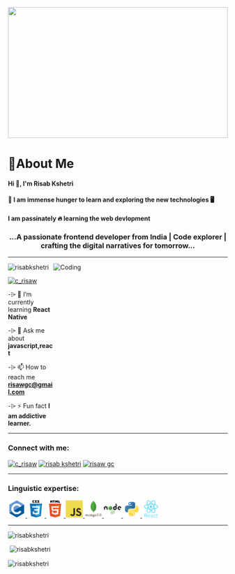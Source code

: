 <body style ="backgroud_color:pink;">
  <img src="https://lh3.googleusercontent.com/pw/ABLVV85RR33s_AdLJ3NlwvluaDKjMPcnVvJyec_XrqfQ68mhruf905jqQynytHYezQXcSwYqrrWS12-VWbfWaxWtClnIoNKoovx6XzY8nyTPNuZl4NmFRXBlMsMoxejjyGtPTjOe927vlZPsZPJRBcMIAMqOiDJEtO3Xl2ZBLYqEpLfn2CecxvqyG7zK4iQK8zbJakPgpNJ3zlYGyuwskk3TiyO2MiIdPNHxp7Jy3FYR2ehe2KN7Oeva6sm9dRTe_UltLkYrjRIrwnyQEbvOkBZHigkw2R1eqgKLp_63NVBWn4Yh5ITNAECMHd-IQz7oVqQelByNp4YCw3GlWQma5rvG9cUsEfeW52bmsmDddCHxTC_6HWZD8o1JuCKYIyKSf40SqtvtcDgwY_B67t-zxmXn48pVpZSGIauia5_Zhxqe2wL9PP4f6jwiJyabZhC_3bPKq_rURnaEs0MG0XwtIjTKBuw9AyWnLQJTfiYIBMogYZD-ZSbStAszofTWOiw-UkyvMpNX3g4-4aS2J-ni4hM0L-9wn9RQdQYyRsfUzWuw6fG0Jn79mXlLNqZ7suVSOYZmFbuzNmRNhkwrb1JikVWmvCIQPj2d_3rdM8EZIWo4FQRSYZb1BRsGkND5D6Sja-5TJtiCw3g-ehlt8QkowX8Eg3LmfBIcgFM47dXGryYRCxWNRXM548c8_6CVZgGg8uwSF_t9BenKSQYliYvDUR7sFmC9hOjtXN27Ayv52VXNbVC8QOZj96rXfhg9Eu3X5L42TnBqYE35qLXMa2Mlhc-2WbYJlK_q6H8N9HTuqDI06_yhjvDCLP-Ez92doXYH_xUBQPnkoQtigVjO3jLzgJkJysImcTCOAxhuHDBM8S1GA88SAaYeBWDCt9JfgGCTqnYKPO-1EUx2-2Rfl-i3tZMh9zxtdbBOKDpvDa8HpRbd-6tf3K9LZBz3l7kneyY=w739-h246-s-no-gm?authuser=0" width=100% height=300px >
  <selection><h1>💫About Me</h1>
    <h4>Hi 👋, I'm Risab Kshetri</h4>
    <h4>🚀 I am immense hunger to learn and exploring the new technologies 🖥️</h4>
    <h4>I am passinately 🔥 learning the web devlopment</h4>
  </selection>
 
</body>
<h3 align="center">...A passionate frontend developer from India | Code explorer | crafting the digital narratives for tomorrow...</h3>
<hr>
<img align="right" src="https://www.pngkit.com/png/full/25-258694_cool-avatar-transparent-image-cool-boy-avatar.png" alt="Coding" width="400" height="350" margin_left="200px" align="center">

<p align="left"> <img src="https://komarev.com/ghpvc/?username=risabkshetri&label=Profile%20views&color=0e75b6&style=flat" alt="risabkshetri" /> </p>

<p align="left"> <a href="https://twitter.com/c_risaw" target="blank"><img src="https://img.shields.io/twitter/follow/c_risaw?logo=twitter&style=for-the-badge" alt="c_risaw"/></a></p>

-⩥ 🌱 I’m currently learning **React Native**

-⩥ 💬 Ask me about **javascript,react**

-⩥ 📫 How to reach me **risawgc@gmail.com**

-⩥ ⚡ Fun fact **I am addictive learner.**
<hr>
<h3 align="left">Connect with me:</h3>
<p align="left">
<a href="https://twitter.com/c_risaw" target="blank"><img align="center" src="https://raw.githubusercontent.com/rahuldkjain/github-profile-readme-generator/master/src/images/icons/Social/twitter.svg" alt="c_risaw" height="30" width="40" /></a>
<a href="https://linkedin.com/in/risab kshetri" target="blank"><img align="center" src="https://raw.githubusercontent.com/rahuldkjain/github-profile-readme-generator/master/src/images/icons/Social/linked-in-alt.svg" alt="risab kshetri" height="30" width="40" /></a>
<a href="https://fb.com/risaw gc" target="blank"><img align="center" src="https://raw.githubusercontent.com/rahuldkjain/github-profile-readme-generator/master/src/images/icons/Social/facebook.svg" alt="risaw gc" height="30" width="40" /></a>
</p>

<hr>
<h3 align="left">Linguistic expertise:</h3>
<p align="left"> <a href="https://www.cprogramming.com/" target="_blank" rel="noreferrer"> <img src="https://raw.githubusercontent.com/devicons/devicon/master/icons/c/c-original.svg" alt="c" width="40" height="40"/> </a> <a href="https://www.w3schools.com/css/" target="_blank" rel="noreferrer"> <img src="https://raw.githubusercontent.com/devicons/devicon/master/icons/css3/css3-original-wordmark.svg" alt="css3" width="40" height="40"/> </a> <a href="https://www.w3.org/html/" target="_blank" rel="noreferrer"> <img src="https://raw.githubusercontent.com/devicons/devicon/master/icons/html5/html5-original-wordmark.svg" alt="html5" width="40" height="40"/> </a> <a href="https://developer.mozilla.org/en-US/docs/Web/JavaScript" target="_blank" rel="noreferrer"> <img src="https://raw.githubusercontent.com/devicons/devicon/master/icons/javascript/javascript-original.svg" alt="javascript" width="40" height="40"/> </a> <a href="https://www.mongodb.com/" target="_blank" rel="noreferrer"> <img src="https://raw.githubusercontent.com/devicons/devicon/master/icons/mongodb/mongodb-original-wordmark.svg" alt="mongodb" width="40" height="40"/> </a> <a href="https://nodejs.org" target="_blank" rel="noreferrer"> <img src="https://raw.githubusercontent.com/devicons/devicon/master/icons/nodejs/nodejs-original-wordmark.svg" alt="nodejs" width="40" height="40"/> </a> <a href="https://www.python.org" target="_blank" rel="noreferrer"> <img src="https://raw.githubusercontent.com/devicons/devicon/master/icons/python/python-original.svg" alt="python" width="40" height="40"/> </a> <a href="https://reactjs.org/" target="_blank" rel="noreferrer"> <img src="https://raw.githubusercontent.com/devicons/devicon/master/icons/react/react-original-wordmark.svg" alt="react" width="40" height="40"/> </a> </p>
<hr>
<p><img align="left" src="https://github-readme-stats.vercel.app/api/top-langs?username=risabkshetri&show_icons=true&locale=en&layout=compact" alt="risabkshetri" /></p>
<br>
<p>&nbsp;<img align="center" src="https://github-readme-stats.vercel.app/api?username=risabkshetri&show_icons=true&locale=en" alt="risabkshetri" /></p>

<p><img align="center" src="https://github-readme-streak-stats.herokuapp.com/?user=risabkshetri&" alt="risabkshetri" /></p>
